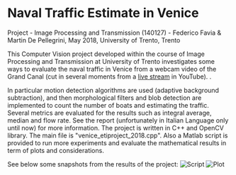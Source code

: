 # Naval Traffic Estimate in Venice

Project - Image Processing and Transmission (140127) - Federico Favia & Martin De Pellegrini, May 2018, University of Trento, Trento

This Computer Vision project developed within the course of Image Processing and Transmission at University of Trento investigates some ways to evaluate the naval traffic in Venice from a webcam video of the Grand Canal (cut in several moments from a  [live stream](https://www.youtube.com/watch?v=BPXtn15_9qo) in YouTube).  . 

In particular motion detection algorithms are used (adaptive background subtraction), and then morphological filters and blob detection are implemented to count the number of boats and estimating the traffic. 
Several metrics are evaluated for the results such as integral average, median and flow rate. See the report (unfortunately in Italian Language only until now) for more information.
The project is written in C++ and OpenCV library. The main file is "venice_etiproject_2018.cpp". Also a Matlab script is provided to run more experiments and evaluate the mathematical results in term of plots and considerations.

See below some snapshots from the results of the project:
![Script](https://github.com/favia96/navaltraffic_estimate_venice/blob/master/report%26demo/script.png)
![Plot](https://github.com/favia96/navaltraffic_estimate_venice/blob/master/report%26demo/plot.png)

